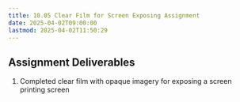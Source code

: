 ```yaml
---
title: 10.05 Clear Film for Screen Exposing Assignment
date: 2025-04-02T09:00:00
lastmod: 2025-04-02T11:50:29
---
```


## Assignment Deliverables

1. Completed clear film with opaque imagery for exposing a screen printing screen
